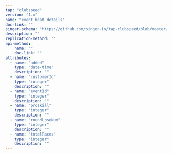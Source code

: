```yaml
---
tap: "clubspeed"
version: "1.x"
name: "event_heat_details"
doc-link: ""
singer-schema: "https://github.com/singer-io/tap-clubspeed/blob/master/tap_clubspeed/schemas/event_heat_details.json"
description: ""
replication-method: ""
api-method:
    name: ""
    doc-link: ""
attributes:
  - name: "added"
    type: "date-time"
    description: ""
  - name: "customerId"
    type: "integer"
    description: ""
  - name: "eventId"
    type: "integer"
    description: ""
  - name: "proskill"
    type: "integer"
    description: ""
  - name: "roundLoseNum"
    type: "integer"
    description: ""
  - name: "totalRaces"
    type: "integer"
    description: ""
---
```

